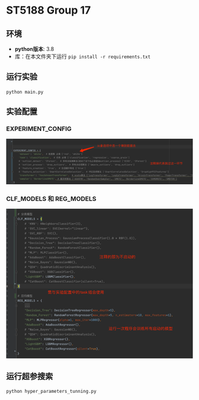 # ST5188 Group 17
## 环境
- **python版本**: 3.8
- 库：在本文件夹下运行 `pip install -r requirements.txt`
## 运行实验
`python main.py`
## 实验配置
### EXPERIMENT_CONFIG
![img.png](img.png)
### CLF_MODELS 和 REG_MODELS
![img_1.png](img_1.png)
## 运行超参搜索
`python hyper_parameters_tunning.py`
